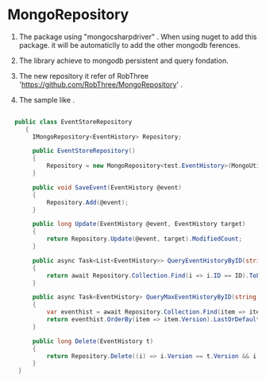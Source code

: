 # MongoRepository

1. The package using "mongocsharpdriver" . When using nuget to add this package. it will be automaticlly to add the other mongodb ferences.

2. The library achieve to mongodb persistent and query fondation.

3. The new repository it refer of RobThree 'https://github.com/RobThree/MongoRepository' . 

4. The sample like .
  
      
 ```c#
         
   public class EventStoreRepository
      {
        IMongoRepository<EventHistory> Repository;

        public EventStoreRepository()
        {
            Repository = new MongoRepository<test.EventHistory>(MongoUtil<string>.GetDefaultConnectionString(),MongoDbMap.SerialEvents);
        }

        public void SaveEvent(EventHistory @event)
        {
            Repository.Add(@event);
        }

        public long Update(EventHistory @event, EventHistory target)
        {
            return Repository.Update(@event, target).ModifiedCount;
        }

        public async Task<List<EventHistory>> QueryEventHistoryByID(string ID)
        {
            return await Repository.Collection.Find(i => i.ID == ID).ToListAsync();
        }

        public async Task<EventHistory> QueryMaxEventHistoryByID(string ID)
        {
            var eventhist = await Repository.Collection.Find(item => item.ID == ID).ToListAsync();
            return eventhist.OrderBy(item => item.Version).LastOrDefault();
        }

        public long Delete(EventHistory t)
        {
            return Repository.Delete((i) => i.Version == t.Version && i.ID == t.ID);
        }
    }
```

